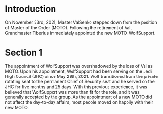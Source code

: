 # Introduction
On November 23rd, 2021, Master ValSenko stepped down from the position of Master of the Order (MOTO).
Following the retirement of Val, Grandmaster Tiberius immediately appointed the new MOTO, WolfSupport.

# Section 1
The appointment of WolfSupport was overshadowed by the loss of Val as MOTO.
Upon his appointment, WolfSupport had been serving on the Jedi High Council (JHC) since May 29th, 2021.
Wolf transitioned from the private rotating seat to the permanent Chief of Security seat and he served on the JHC for five months and 25 days.
With this previous experience, it was believed that WolfSupport was more than fit for the role, and it was generally accepted by the group.
As the appointment of a new MOTO did not affect the day-to-day affairs, most people moved on happily with their new MOTO.